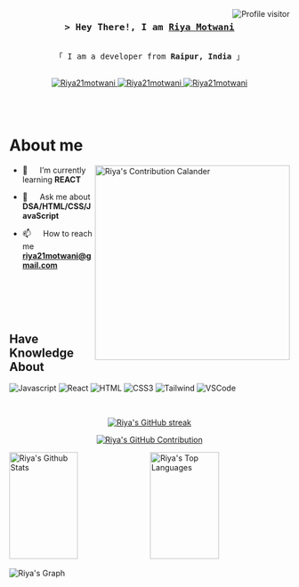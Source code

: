 <a href="https://komarev.com/ghpvc/?username=Riya21motwani">
  <img align="right" src="https://komarev.com/ghpvc/?username=Riya21motwani&label=Visitors&color=0e75b6&style=flat" alt="Profile visitor" />
</a>


<!-- Intro  -->
<h3 align="center">
        <samp>&gt; Hey There!, I am
                <b><a target="_blank" href="#">Riya Motwani</a></b>
        </samp>
</h3>


<p align="center"> 
  <samp>
    <br>
    「 I am a developer from <b>Raipur, India</b> 」
    <br>
    <br>
  </samp>
</p>

<p align="center">
 <!-- <a href="" target="blank">
  <img src="https://img.shields.io/badge/Website-DC143C?style=for-the-badge&logo=medium&logoColor=white" alt="Riya21motwani" />
 </a> -->
 <a href="https://www.linkedin.com/in/riya-motwani-402a0825a" target="_blank">
  <img src="https://img.shields.io/badge/LinkedIn-0077B5?style=for-the-badge&logo=linkedin&logoColor=white" alt="Riya21motwani"/>
 </a>
  
<a href="https://mail.google.com/mail/?view=cm&fs=1&to=riya21motwani@gmail.com" target="_blank">
  <img src="https://img.shields.io/badge/Gmail-D14836?style=for-the-badge&logo=gmail&logoColor=white" alt="Riya21motwani"/>
</a>


 <a href="https://www.instagram.com/_.riya__motwani._?igsh=MWlrMm1uaG50bm80Zg==" target="_blank">
  <img src="https://img.shields.io/badge/Instagram-fe4164?style=for-the-badge&logo=instagram&logoColor=white" alt="Riya21motwani" />
 </a>
 
</p>
<br />
<br />

<!-- About Section -->
 # About me
 
<p>
 <img align="right" width="350" src="https://ssr-contributions-svg.vercel.app/_/Riya21motwani?chart=3dbar&gap=0.6&scale=2&gradient=true&animation=wave&animation_duration=10&format=svg&weeks=10&theme=yellow_wine&widget_size=medium&dark=true" alt="Riya's Contribution Calander" />

  - 🌱 &emsp; I’m currently learning **REACT**

  - 💬 &emsp; Ask me about **DSA/HTML/CSS/JavaScript**

  - 📫 &emsp; How to reach me **riya21motwani@gmail.com**

</p>

<br/>
<br/>
<br/>
<br/>

## Have Knowledge About

![Javascript](https://img.shields.io/badge/Javascript-F0DB4F?style=for-the-badge&labelColor=black&logo=javascript&logoColor=F0DB4F)
![React](https://img.shields.io/badge/-React-61DBFB?style=for-the-badge&labelColor=black&logo=react&logoColor=61DBFB)
![HTML](https://img.shields.io/badge/HTML5-E34F26?style=for-the-badge&logo=html5&logoColor=white)
![CSS3](https://img.shields.io/badge/CSS3-1572B6?style=for-the-badge&logo=css3&logoColor=white)
![Tailwind](https://img.shields.io/badge/Tailwind_CSS-092749?style=for-the-badge&logo=tailwindcss&logoColor=06B6D4&labelColor=000000)
![VSCode](https://img.shields.io/badge/Visual_Studio-0078d7?style=for-the-badge&logo=visual%20studio&logoColor=white)

<br/>


<p align="center">
  <a href="https://github.com/Riya21motwani">
    <img src="https://github-readme-streak-stats.herokuapp.com/?user=Riya21motwani&theme=radical&border=7F3FBF&background=0D1117" alt="Riya's GitHub streak"/>
  </a>
</p>

<p align="center">
  <a href="https://github.com/Riya21motwani">
    <img src="https://github-profile-summary-cards.vercel.app/api/cards/profile-details?username=Riya21motwani&theme=radical" alt="Riya's GitHub Contribution"/>
  </a>
</p>



<a> 
    <a href="https://github.com/Riya21motwani"><img alt="Riya's Github Stats" src="https://denvercoder1-github-readme-stats.vercel.app/api?username=Riya21motwani&show_icons=true&count_private=true&theme=react&border_color=7F3FBF&bg_color=0D1117&title_color=F85D7F&icon_color=F8D866" height="192px" width="49.5%"/></a>
  <a href="https://github.com/Riya21motwani"><img alt="Riya's Top Languages" src="https://denvercoder1-github-readme-stats.vercel.app/api/top-langs/?username=Riya21motwani&langs_count=8&layout=compact&theme=react&border_color=7F3FBF&bg_color=0D1117&title_color=F85D7F&icon_color=F8D866" height="192px" width="49.5%"/></a>
  <br/>
</a>


![Riya's Graph](https://github-readme-activity-graph.vercel.app/graph?username=Riya21motwani&custom_title=Riya%20GitHub%20Activity%20Graph&bg_color=0D1117&color=7F3FBF&line=7F3FBF&point=7F3FBF&area_color=FFFFFF&title_color=FFFFFF&area=true)
